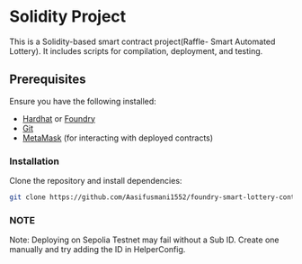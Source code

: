 # Solidity Project

This is a Solidity-based smart contract project(Raffle- Smart Automated Lottery). It includes scripts for compilation, deployment, and testing.

## Prerequisites

Ensure you have the following installed:

- [Hardhat](https://hardhat.org/) or [Foundry](https://book.getfoundry.sh/)
- [Git](https://git-scm.com/)
- [MetaMask](https://metamask.io/) (for interacting with deployed contracts)

### Installation

Clone the repository and install dependencies:

```sh
git clone https://github.com/Aasifusmani1552/foundry-smart-lottery-contract
```

### NOTE
Note: Deploying on Sepolia Testnet may fail without a Sub ID. Create one manually and try adding the ID in HelperConfig.

